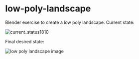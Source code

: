 # low-poly-landscape
Blender exercise to create a low poly landscape.
Current state:

![current_status1810](https://user-images.githubusercontent.com/36500094/137779284-c2ba051c-91c7-4759-b7dc-3fc48e7add03.PNG)

Final desired state:

![low poly landscape image](https://user-images.githubusercontent.com/36500094/136242143-dde186b1-3079-4e41-bacf-bb6a614c2e69.png)
